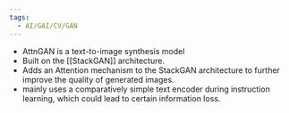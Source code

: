 ```yaml
---
tags:
  - AI/GAI/CV/GAN
---
```


- AttnGAN is a text-to-image synthesis model
- Built on the [[StackGAN]] architecture.
- Adds an Attention mechanism to the StackGAN architecture to further improve the quality of generated images. 
- mainly uses a comparatively simple text encoder during instruction learning, which could lead to certain information loss. 